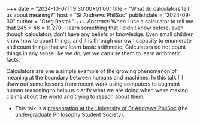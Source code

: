 +++
date = "2024-10-07T19:30:00+01:00"
title = "What do calculators tell us about meaning?"
host = "St Andrews PhilSoc"
publishdate = "2024-09-30"
author = "Greg Restall"
+++
*Abstract*: When I use a calculator to tell me that 245 × 46 = 11,270, I learn
something that I didn’t know before, even though calculators don’t have any
beliefs or knowledge. Even small children know how to count things, and it is
through our own capacity to enumerate and count things that we learn basic
arithmetic. Calculators do not count things in any sense like we do, yet we can
use them to learn arithmetic facts.

Calculators are one a simple example of the growing phenomenon of meaning at
the boundary between humans and machines. In this talk I’ll draw out some
lessons from recent work using computers to augment human reasoning to help us
clarify what we are doing when we’re making claims about the world and trying
to reason about them.


* This talk is a [presentation at the University of St Andrews PhilSoc](https://www.instagram.com/p/DAoAE0co421/) (the undergraduate Philosophy Student Society).



